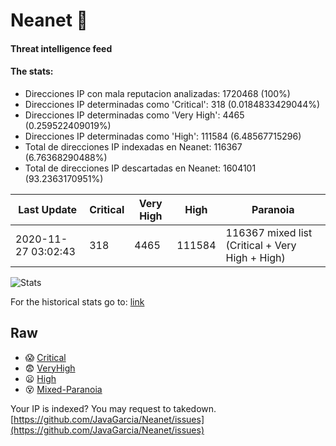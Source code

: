 # Neanet :hocho:
#### Threat intelligence feed
#### The stats:

- Direcciones IP con mala reputacion analizadas: 1720468 (100%)
- Direcciones IP determinadas como 'Critical':  318 (0.0184833429044%)
- Direcciones IP determinadas como 'Very High':  4465 (0.259522409019%)
- Direcciones IP determinadas como 'High':  111584 (6.48567715296)
- Total de direcciones IP indexadas en Neanet:  116367 (6.76368290488%)
- Total de direcciones IP descartadas en Neanet:  1604101 (93.2363170951%)

| Last Update | Critical | Very High | High | Paranoia |
| --- | --- | --- | --- | --- |
| 2020-11-27 03:02:43 | 318 | 4465 | 111584 | 116367 mixed list (Critical + Very High + High)|

![Stats](https://docs.google.com/spreadsheets/d/e/2PACX-1vSnaNMIXVabIpDJjufMlzH7poXnshF3mgd8Is1g9ytUEzVsP5my4Trn8f-xkoLLQ38xpL3HtmUexLo6/pubchart?oid=501124687&format=image)

For the historical stats go to: [link](/stats.csv)
## Raw
- :scream: [Critical](https://raw.githubusercontent.com/JavaGarcia/Neanet/master/blacklists/neanet_critical.txt)
- :fearful: [VeryHigh](https://raw.githubusercontent.com/JavaGarcia/Neanet/master/blacklists/neanet_veryHigh.txtt)
- :frowning: [High](https://raw.githubusercontent.com/JavaGarcia/Neanet/master/blacklists/neanet_high.txt)
- :dizzy_face: [Mixed-Paranoia](https://raw.githubusercontent.com/JavaGarcia/Neanet/master/blacklists/neanet_all.txt)


Your IP is indexed? You may request to takedown. [https://github.com/JavaGarcia/Neanet/issues](https://github.com/JavaGarcia/Neanet/issues)


































































































































































































































































































































































































































































































































































































































































































































































































































































































































































































































































































































































































































































































































































































































































































































































































































































































































































































































































































































































































































































































































































































































































































































































































































































































































